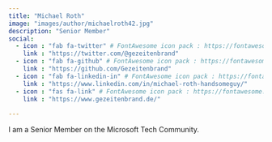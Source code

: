 ```yaml
---
title: "Michael Roth"
image: "images/author/michaelroth42.jpg"
description: "Senior Member"
social:
  - icon : "fab fa-twitter" # FontAwesome icon pack : https://fontawesome.com/icons
    link : "https://twitter.com/@gezeitenbrand"
  - icon : "fab fa-github" # FontAwesome icon pack : https://fontawesome.com/icons
    link : "https://github.com/Gezeitenbrand"
  - icon : "fab fa-linkedin-in" # FontAwesome icon pack : https://fontawesome.com/icons
    link : "https://www.linkedin.com/in/michael-roth-handsomeguy/"
  - icon : "fas fa-link" # FontAwesome icon pack : https://fontawesome.com/icons
    link : "https://www.gezeitenbrand.de/"
    
---
```


 I am a Senior Member on the Microsoft Tech Community.